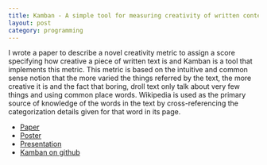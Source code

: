 ```yaml
---
title: Kamban - A simple tool for measuring creativity of written content
layout: post
category: programming
---
```


I wrote a paper to describe a novel creativity metric to assign a score specifying how creative a piece of written text is and Kamban is a tool that implements this metric. This metric is based on the intuitive and common sense notion that the more varied the things referred by the text, the more creative it is and the fact that boring, droll text only talk about very few things and using common place words. Wikipedia is used as the primary source of knowledge of the words in the text by cross-referencing the categorization details given for that word in its page.

* [Paper](/documents/Venkata_CDC_report.pdf)
* [Poster](/documents/Venkata_CDC_poster.pdf)
* [Presentation](/documents/Venkata_CDC_presentation.pdf)
* [Kamban on github](https://github.com/venkat/Kamban)
